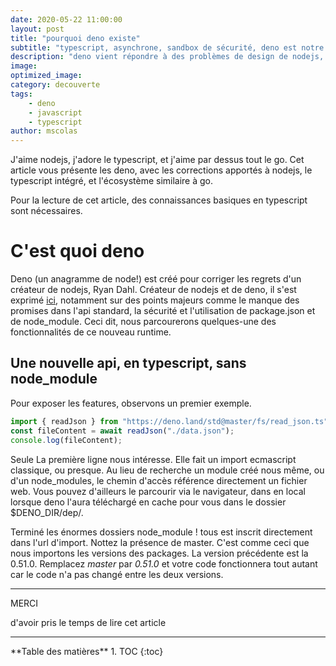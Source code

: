 ```yaml
---
date: 2020-05-22 11:00:00
layout: post
title: "pourquoi deno existe"
subtitle: "typescript, asynchrone, sandbox de sécurité, deno est notre ami"
description: "deno vient répondre à des problèmes de design de nodejs, et apporte son lot de modernité"
image:
optimized_image:
category: decouverte
tags:
    - deno
    - javascript
    - typescript
author: mscolas
---
```


J'aime nodejs, j'adore le typescript, et j'aime par dessus tout le go. Cet article vous présente les deno, avec les corrections apportés à nodejs, le typescript intégré, et l'écosystème similaire à go.

Pour la lecture de cet article, des connaissances basiques en typescript sont nécessaires.

# C'est quoi deno

Deno (un anagramme de node!) est créé pour corriger les regrets d'un créateur de nodejs, Ryan Dahl. Créateur de nodejs et de deno, il s'est exprimé [ici](https://www.youtube.com/watch?v=M3BM9TB-8yA), notamment sur des points majeurs comme le manque des promises dans l'api standard, la sécurité et l'utilisation de package.json et de node_module. Ceci dit, nous parcourerons quelques-une des fonctionnalités de ce nouveau runtime.

## Une nouvelle api, en typescript, sans node_module

Pour exposer les features, observons un premier exemple.

```typescript
import { readJson } from "https://deno.land/std@master/fs/read_json.ts";
const fileContent = await readJson("./data.json");
console.log(fileContent);
```

Seule La première ligne nous intéresse. Elle fait un import ecmascript classique, ou presque. Au lieu de recherche un module créé nous même, ou d'un node_modules, le chemin d'accès référence directement un fichier web. Vous pouvez d'ailleurs le parcourir via le navigateur, dans en local lorsque deno l'aura téléchargé en cache pour vous dans le dossier $DENO_DIR/dep/.

Terminé les énormes dossiers node_module ! tous est inscrit directement dans l'url d'import. Nottez la présence de master. C'est comme ceci que nous importons les versions des packages. La version précédente est la 0.51.0. Remplacez _master_ par _0.51.0_ et votre code fonctionnera tout autant car le code n'a pas changé entre les deux versions.

---
<div class="gratitude">
    <span>MERCI</span>
    <p>d'avoir pris le temps de lire cet article</p>
</div>

---

<div id="toc"></div>
**Table des matières**
1. TOC
{:toc}

